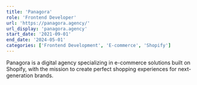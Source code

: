```yaml
---
title: 'Panagora'
role: 'Frontend Developer'
url: 'https://panagora.agency/'
url_display: 'panagora.agency'
start_date: '2021-09-01'
end_date: '2024-05-01'
categories: ['Frontend Development', 'E-commerce', 'Shopify']
---
```


Panagora is a digital agency specializing in e-commerce solutions built on
Shopify, with the mission to create perfect shopping experiences for
next-generation brands.
